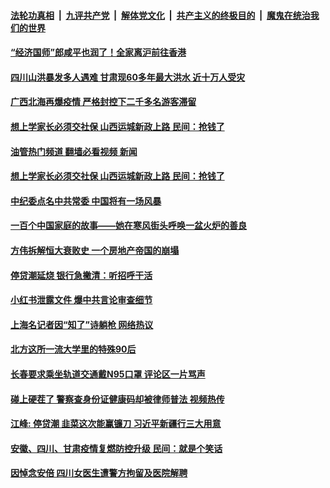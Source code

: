 ####  [法轮功真相](../../../../basic/blob/master/README.md?t=07182331) &nbsp;|&nbsp; [九评共产党](../../../../9ping.md/blob/master/README.md?t=07182331) &nbsp;|&nbsp; [解体党文化](../../../../jtdwh.md/blob/master/README.md?t=07182331)  &nbsp;|&nbsp; [共产主义的终极目的](../../../../gczydzjmd.md/blob/master/README.md?t=07182331) &nbsp;|&nbsp; [魔鬼在统治我们的世界](../../../../mgztzwmdsj.md/blob/master/README.md?t=07182331) 

#### [“经济国师”郎咸平也润了！全家离沪前往香港](../pages/soh5/638348.md?t=07182331) 
#### [四川山洪暴发多人遇难 甘肃现60多年最大洪水 近十万人受灾](../pages/soh5/638306.md?t=07182331) 
#### [广西北海再爆疫情 严格封控下二千多名游客滞留](../pages/soh5/638309.md?t=07182331) 
#### [想上学家长必须交社保 山西运城新政上路 民间：抢钱了](../pages/soh5/638315.md?t=07182331) 
#### [油管热门频道 翻墙必看视频 新闻](http://45.76.130.85:81/youtube.html?07182331)
#### [想上学家长必须交社保 山西运城新政上路 民间：抢钱了](../pages/soh5/638315.md?t=07182331) 
#### [中纪委点名中共常委 中国将有一场风暴](../pages/soh5/638240.md?t=07182331) 
#### [一百个中国家庭的故事——她在寒风街头呼唤一盆火炉的善良](../pages/soh5/638198.md?t=07182331) 
#### [方伟拆解恒大衰败史 一个房地产帝国的崩塌](../pages/soh5/638177.md?t=07182331) 
#### [停贷潮延烧 银行急撇清：听招呼干活](../pages/soh5/638039.md?t=07182331) 
#### [小红书泄露文件 爆中共言论审查细节](../pages/soh5/638042.md?t=07182331) 
#### [上海名记者因“知了”诗躺枪 网络热议](../pages/soh5/638045.md?t=07182331) 
#### [北方这所一流大学里的特殊90后](../pages/soh5/637961.md?t=07182331) 
#### [长春要求乘坐轨道交通戴N95口罩 评论区一片骂声](../pages/soh5/637958.md?t=07182331) 
#### [碰上硬茬了 警察查身份证健康码却被律师普法 视频热传](../pages/soh5/637952.md?t=07182331) 
#### [江峰: 停贷潮 韭菜这次能赢镰刀 习近平新疆行三大用意](../pages/soh5/637931.md?t=07182331) 
#### [安徽、四川、甘肃疫情复燃防控升级 民间：就是个笑话](../pages/soh5/637907.md?t=07182331) 
#### [因悼念安倍 四川女医生遭警方拘留及医院解聘](../pages/soh5/637910.md?t=07182331) 
<img src='http://gfw-breaker.win/goodnews/indexes/soh5.md' width='0px' height='0px'/>
